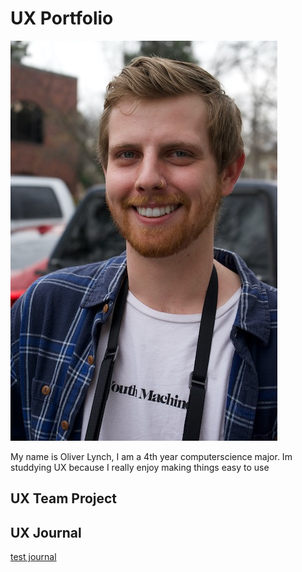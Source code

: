 # UX Portfolio

![man smiling](assets/Oliver.jpeg "man smiling")

My name is Oliver Lynch, I am a 4th year computerscience major. Im studdying UX because I really enjoy making things easy to use 

## UX Team Project


## UX Journal
[test journal](JournalOne)
